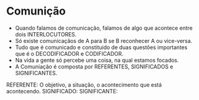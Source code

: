 Comunição
===========
- Quando falamos de comunicação, falamos de algo que acontece  entre dois INTERLOCUTORES. 
- Só existe comunicaçãos de A para B se B reconhecer A ou vice-versa.
- Tudo que é comunicado e constituido de duas questões importantes que é o DECODIFICADOR e CODIFICADOR.
- Na vida a gente só percebe uma coisa, na qual estamos focados.
- A Comuniação é composta por REFERENTES, SIGNIFICADOS e SIGNIFICANTES.

 REFERENTE: O objetivo, a situação, o acontecimento que está acontecendo.
 SIGNIFICADO:
 SIGNIFICANTE:
 

